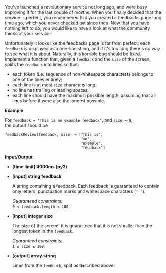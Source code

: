 <div class="markdown"><p>You've launched a revolutionary service not long ago, and were busy improving it for the last couple of months. When you finally decided that the service is perfect, you remembered that you created a feedbacks page long time ago, which you never checked out since then. Now that you have nothing left to do, you would like to have a look at what the community thinks of your service.</p>
<p>Unfortunately it looks like the feedbacks page is far from perfect: each <code>feedback</code> is displayed as a one-line string, and if it's too long there's no way to see what it is about. Naturally, this horrible bug should be fixed. Implement a function that, given a <code>feedback</code> and the <code>size</code> of the screen, splits the <code>feedback</code> into lines so that:</p>
<ul>
<li>each token (i.e. sequence of non-whitespace characters) belongs to one of the lines entirely;</li>
<li>each line is at most <code>size</code> characters long;</li>
<li>no line has trailing or leading spaces;</li>
<li>each line should have the maximum possible length, assuming that all lines before it were also the longest possible.</li>
</ul>
<p><strong>Example</strong></p>
<p>For <code>feedback = "This is an example feedback"</code>, and <code>size = 8</code>,<br>
the output should be</p>
<pre><code>feedbackReview(feedback, size) = ["This is", 
                                  "an", 
                                  "example", 
                                  "feedback"]
</code></pre>
<p><strong>Input/Output</strong></p>
<ul>
<li><strong>[time limit] 4000ms (py3)</strong></li>
</ul>
<ul>
<li>
<p><strong>[input] string feedback</strong></p>
<p>A string containing a feedback. Each feedback is guaranteed to contain only letters, punctuation marks and whitespace characters (<code>' '</code>).</p>
<p><em>Guaranteed constraints:</em><br>
<code>0 ≤ feedback.length ≤ 100</code>.</p>
</li>
<li>
<p><strong>[input] integer size</strong></p>
<p>The size of the screen. It is guaranteed that it is not smaller than the longest token in the <code>feedback</code>.</p>
<p><em>Guaranteed constraints:</em><br>
<code>1 ≤ size ≤ 100</code>.</p>
</li>
<li>
<p><strong>[output] array.string</strong></p>
<p>Lines from the <code>feedback</code>, split as described above.</p>
</li>
</ul>
</div>